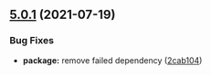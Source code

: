 ## [5.0.1](https://github.com/gjuchault/fuzzyjs/compare/v5.0.0...v5.0.1) (2021-07-19)


### Bug Fixes

* **package:** remove failed dependency ([2cab104](https://github.com/gjuchault/fuzzyjs/commit/2cab10482e8158f433d51f10501ce5c61ed0784e))

